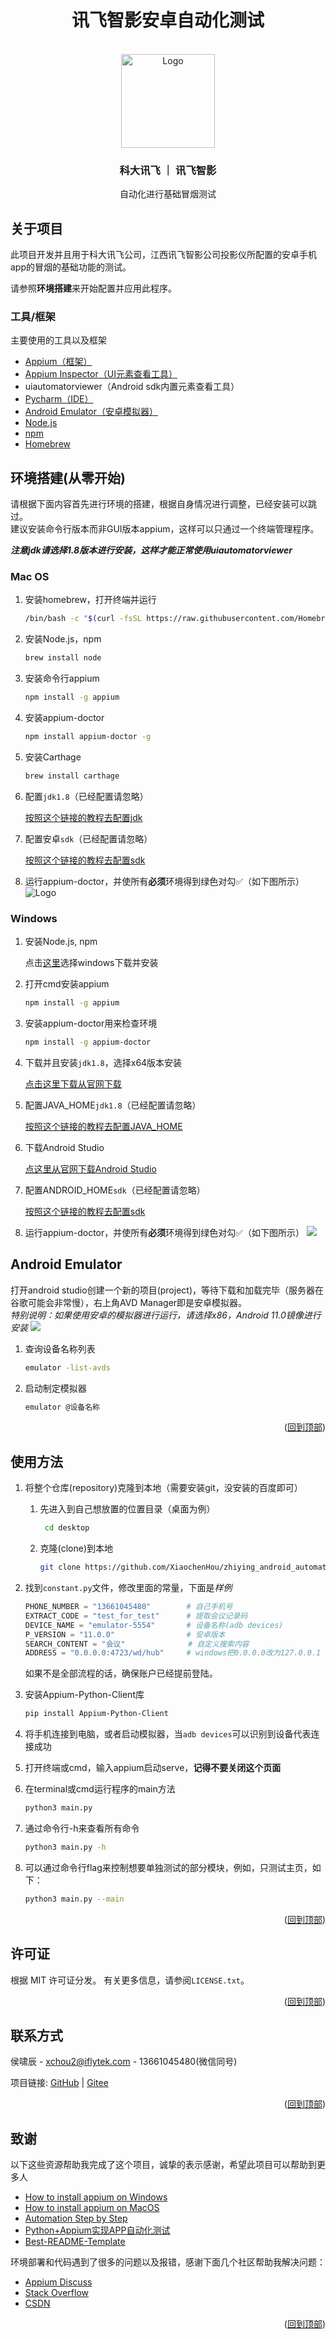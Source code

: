 <h1 align="center">讯飞智影安卓自动化测试</h1>


<!-- PROJECT LOGO -->
<br />
<div align="center">
  <a href="https://www.iflyzhiying.com/">
    <img src="img/logo.png" alt="Logo" width="150" height="150">
  </a>

<h3 align="center">科大讯飞 ｜ 讯飞智影</h3>

  <p align="center">
    自动化进行基础冒烟测试
    <br/>
  </p>
</div>
<div id="top"></div>

## 关于项目

此项目开发并且用于科大讯飞公司，江西讯飞智影公司投影仪所配置的安卓手机app的冒烟的基础功能的测试。

请参照**环境搭建**来开始配置并应用此程序。

### 工具/框架

主要使用的工具以及框架

* [Appium（框架）](https://appium.io/)
* [Appium Inspector（UI元素查看工具）](https://github.com/appium/appium-inspector)
* uiautomatorviewer（Android sdk内置元素查看工具）
* [Pycharm（IDE）](https://www.jetbrains.com/pycharm/)
* [Android Emulator（安卓模拟器）](https://developer.android.com/studio/run/emulator)
* [Node.js](https://nodejs.org/en/)
* [npm](https://www.npmjs.com/)
* [Homebrew](https://brew.sh/)

## 环境搭建(从零开始)

请根据下面内容首先进行环境的搭建，根据自身情况进行调整，已经安装可以跳过。\
建议安装命令行版本而非GUI版本appium，这样可以只通过一个终端管理程序。

**_注意jdk请选择1.8版本进行安装，这样才能正常使用uiautomatorviewer_**

### Mac OS

1. 安装homebrew，打开终端并运行

   ```sh
   /bin/bash -c "$(curl -fsSL https://raw.githubusercontent.com/Homebrew/install/HEAD/install.sh)"
   ```

2. 安装Node.js，npm

   ```sh
   brew install node
   ```

3. 安装命令行appium

   ```sh
   npm install -g appium
   ```

4. 安装appium-doctor

   ```sh
   npm install appium-doctor -g
   ```

5. 安装Carthage

   ```sh
   brew install carthage
   ```

5. 配置`jdk1.8`（已经配置请忽略）

   <a href="https://blog.csdn.net/aishufan4507/article/details/102372067">按照这个链接的教程去配置jdk</a>

6. 配置安卓`sdk`（已经配置请忽略）

   <a href="https://blog.csdn.net/yanzisu_congcong/article/details/78365799">
   按照这个链接的教程去配置sdk</a>

7. 运行appium-doctor，并使所有**必须**环境得到绿色对勾✅（如下图所示）
   <img src="img/appium-doctor.png" alt="Logo">

### Windows

1. 安装Node.js, npm

   点击<a href="https://nodejs.org/en/download/">这里</a>选择windows下载并安装

2. 打开cmd安装appium

   ```sh
   npm install -g appium
   ```

3. 安装appium-doctor用来检查环境

    ```sh
    npm install -g appium-doctor
    ```
4. 下载并且安装`jdk1.8`，选择x64版本安装

   <a href="https://www.oracle.com/java/technologies/downloads/#java8-windows">点击这里下载从官网下载</a>

5. 配置JAVA_HOME`jdk1.8`（已经配置请忽略）

    <a href="https://blog.csdn.net/qq_42017152/article/details/90732057">
    按照这个链接的教程去配置JAVA_HOME</a>
6. 下载Android Studio

   <a href="https://developer.android.google.cn/studio/">
    点这里从官网下载Android Studio</a>

7. 配置ANDROID_HOME`sdk`（已经配置请忽略）

    <a href="https://www.jianshu.com/p/ff5a15217f4e">
    按照这个链接的教程去配置sdk</a>

8. 运行appium-doctor，并使所有**必须**环境得到绿色对勾✅（如下图所示）
   <img src="img/appium-doctor_win.png">

## Android Emulator

打开android studio创建一个新的项目(project)，等待下载和加载完毕（服务器在谷歌可能会非常慢），右上角AVD Manager即是安卓模拟器。\
_特别说明：如果使用安卓的模拟器进行运行，请选择x86，Android 11.0镜像进行安装_
<img src="img/emulator_config.png">

1. 查询设备名称列表
    ```sh
    emulator -list-avds
    ```
2. 启动制定模拟器
    ```sh
    emulator @设备名称
    ```

<p align="right">(<a href="#top">回到顶部</a>)</p>



<!-- USAGE EXAMPLES -->

## 使用方法

1. 将整个仓库(repository)克隆到本地（需要安装git，没安装的百度即可）
    1. 先进入到自己想放置的位置目录（桌面为例）
       ```sh
        cd desktop
        ```
    2. 克隆(clone)到本地
        ```sh
        git clone https://github.com/XiaochenHou/zhiying_android_automation.git
        ```
2. 找到`constant.py`文件，修改里面的常量，下面是*样例*

   ```python
   PHONE_NUMBER = "13661045480"        # 自己手机号
   EXTRACT_CODE = "test_for_test"      # 提取会议记录码
   DEVICE_NAME = "emulator-5554"       # 设备名称(adb devices)
   P_VERSION = "11.0.0"                # 安卓版本
   SEARCH_CONTENT = "会议"              # 自定义搜索内容
   ADDRESS = "0.0.0.0:4723/wd/hub"     # windows把0.0.0.0改为127.0.0.1
   ```
   如果不是全部流程的话，确保账户已经提前登陆。
3. 安装Appium-Python-Client库

   ```sh
   pip install Appium-Python-Client
   ```

4. 将手机连接到电脑，或者启动模拟器，当`adb devices`可以识别到设备代表连接成功

5. 打开终端或cmd，输入appium启动serve，**记得不要关闭这个页面**

6. 在terminal或cmd运行程序的main方法
   ```sh
   python3 main.py
   ```
7. 通过命令行-h来查看所有命令
    ```sh
   python3 main.py -h
   ```
8. 可以通过命令行flag来控制想要单独测试的部分模块，例如，只测试主页，如下：
   ```sh
   python3 main.py --main
   ```

<p align="right">(<a href="#top">回到顶部</a>)</p>

## 许可证

根据 MIT 许可证分发。 有关更多信息，请参阅`LICENSE.txt`。

<p align="right">(<a href="#top">回到顶部</a>)</p>



<!-- CONTACT -->

## 联系方式

侯啸辰 - xchou2@iflytek.com - 13661045480(微信同号)

项目链接: [GitHub](https://github.com/XiaochenHou/zhiying_android_automation) |
[Gitee](https://gitee.com/xiaochenhou/zhiying_android_automation)

<p align="right">(<a href="#top">回到顶部</a>)</p>

<!-- ACKNOWLEDGMENTS -->

## 致谢

以下这些资源帮助我完成了这个项目，诚挚的表示感谢，希望此项目可以帮助到更多人

* [How to install appium on Windows](https://www.youtube.com/watch?v=x-hBpgM5je8&t=2s)
* [How to install appium on MacOS](https://www.youtube.com/watch?v=7APcLr-cBM8)
* [Automation Step by Step](https://www.youtube.com/channel/UCTt7pyY-o0eltq14glaG5dg)
* [Python+Appium实现APP自动化测试](https://baijiahao.baidu.com/s?id=1662021502495073716&wfr=spider&for=pc)
* [Best-README-Template](https://github.com/othneildrew/Best-README-Template)

环境部署和代码遇到了很多的问题以及报错，感谢下面几个社区帮助我解决问题：

* [Appium Discuss](https://discuss.appium.io/)
* [Stack Overflow](https://stackoverflow.com/)
* [CSDN](https://www.csdn.net/)

<p align="right">(<a href="#top">回到顶部</a>)</p>
